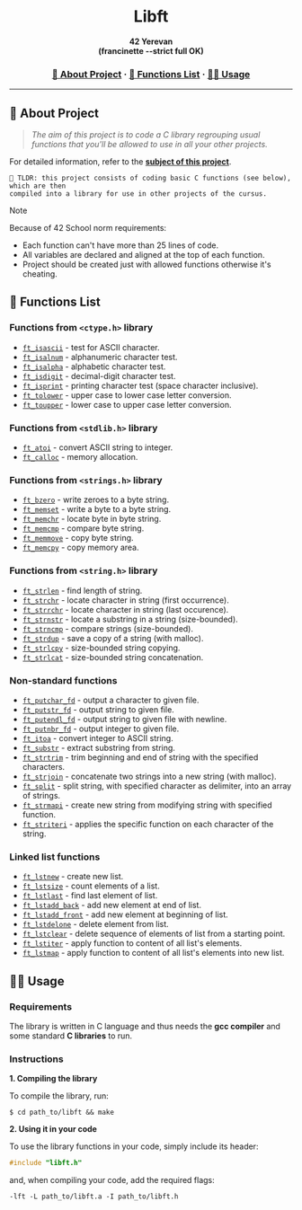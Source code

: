 <a name="readme-top"></a>
<div align="center">

  <!-- Project Name -->
  <h1>Libft</h1>

  <!-- Short Description -->
  <p align="center">
	  <b>42 Yerevan</b><br>
	  <b>(francinette --strict full OK)</b><br>
  </p>

  <h3>
      <a href="#-about-project">📜 About Project</a>
    <span> · </span>
      <a href="#-functions-list">📑 Functions List</a>
    <span> · </span>
      <a href="#-usage">👨‍💻 Usage</a>
  </h3>
</div>

---

## 📜 About Project

> _The aim of this project is to code a C library regrouping usual functions that you'll be allowed to use in all your other projects._

For detailed information, refer to the [**subject of this project**](subject/en.subject.pdf).

	🚀 TLDR: this project consists of coding basic C functions (see below), which are then
	compiled into a library for use in other projects of the cursus.

> [!NOTE]  
> Because of 42 School norm requirements:
> * Each function can't have more than 25 lines of code.
> * All variables are declared and aligned at the top of each function.
> * Project should be created just with allowed functions otherwise it's cheating.

## 📑 Functions List

### Functions from `<ctype.h>` library
* [`ft_isascii`](libft/ft_isascii.c)	- test for ASCII character.
* [`ft_isalnum`](libft/ft_isalnum.c)	- alphanumeric character test.
* [`ft_isalpha`](libft/ft_isalpha.c)	- alphabetic character test.
* [`ft_isdigit`](libft/ft_isdigit.c)	- decimal-digit character test.
* [`ft_isprint`](libft/ft_isprint.c)	- printing character test (space character inclusive).
* [`ft_tolower`](libft/ft_tolower.c)	- upper case to lower case letter conversion.
* [`ft_toupper`](libft/ft_toupper.c)	- lower case to upper case letter conversion.

### Functions from `<stdlib.h>` library
* [`ft_atoi`](libft/ft_atoi.c)		  - convert ASCII string to integer.
* [`ft_calloc`](libft/ft_calloc.c)	- memory allocation.

### Functions from `<strings.h>` library
* [`ft_bzero`](libft/ft_bzero.c)		  - write zeroes to a byte string.
* [`ft_memset`](libft/ft_memset.c)		- write a byte to a byte string.
* [`ft_memchr`](libft/ft_memchr.c)		- locate byte in byte string.
* [`ft_memcmp`](libft/ft_memcmp.c)		- compare byte string.
* [`ft_memmove`](libft/ft_memmove.c)	- copy byte string.
* [`ft_memcpy`](libft/ft_memcpy.c)		- copy memory area.

### Functions from `<string.h>` library
* [`ft_strlen`](libft/ft_strlen.c)		  - find length of string.
* [`ft_strchr`](libft/ft_strchr.c)		  - locate character in string (first occurrence).
* [`ft_strrchr`](libft/ft_strrchr.c)	  - locate character in string (last occurence).
* [`ft_strnstr`](libft/ft_strnstr.c)	  - locate a substring in a string (size-bounded).
* [`ft_strncmp`](libft/ft_strncmp.c)		  - compare strings (size-bounded).
* [`ft_strdup`](libft/ft_strdup.c)			- save a copy of a string (with malloc).
* [`ft_strlcpy`](libft/ft_strlcpy.c)		- size-bounded string copying.
* [`ft_strlcat`](libft/ft_strlcat.c)		- size-bounded string concatenation.

### Non-standard functions
* [`ft_putchar_fd`](libft/ft_putchar_fd.c)	- output a character to given file.
* [`ft_putstr_fd`](libft/ft_putstr_fd.c)		- output string to given file.
* [`ft_putendl_fd`](libft/ft_putendl_fd.c)	- output string to given file with newline.
* [`ft_putnbr_fd`](libft/ft_putnbr_fd.c)		- output integer to given file.
* [`ft_itoa`](libft/ft_itoa.c)					    - convert integer to ASCII string.
* [`ft_substr`](libft/ft_substr.c)				  - extract substring from string.
* [`ft_strtrim`](libft/ft_strtrim.c)			  - trim beginning and end of string with the specified characters.
* [`ft_strjoin`](libft/ft_strjoin.c)			  - concatenate two strings into a new string (with malloc).
* [`ft_split`](libft/ft_split.c)				    - split string, with specified character as delimiter, into an array of strings.
* [`ft_strmapi`](libft/ft_strmapi.c)			  - create new string from modifying string with specified function.
* [`ft_striteri`](libft/ft_striteri.c)			  - applies the specific function on each character of the string.

### Linked list functions
* [`ft_lstnew`](libft/ft_lstnew_bonus.c)				      - create new list.
* [`ft_lstsize`](libft/ft_lstsize_bonus.c)			      - count elements of a list.
* [`ft_lstlast`](libft/ft_lstlast_bonus.c)			      - find last element of list.
* [`ft_lstadd_back`](libft/ft_lstadd_back_bonus.c)	  - add new element at end of list.
* [`ft_lstadd_front`](libft/ft_lstadd_front_bonus.c)	- add new element at beginning of list.
* [`ft_lstdelone`](libft/ft_lstdelone_bonus.c)		    - delete element from list.
* [`ft_lstclear`](libft/ft_lstclear_bonus.c)			    - delete sequence of elements of list from a starting point.
* [`ft_lstiter`](libft/ft_lstiter_bonus.c)			      - apply function to content of all list's elements.
* [`ft_lstmap`](libft/ft_lstmap_bonus.c)				      - apply function to content of all list's elements into new list.

## 👨‍💻 Usage
### Requirements

The library is written in C language and thus needs the **gcc compiler** and some standard **C libraries** to run.

### Instructions

**1. Compiling the library**

To compile the library, run:

```shell
$ cd path_to/libft && make
```

**2. Using it in your code**

To use the library functions in your code, simply include its header:

```C
#include "libft.h"
```

and, when compiling your code, add the required flags:

```shell
-lft -L path_to/libft.a -I path_to/libft.h
```
